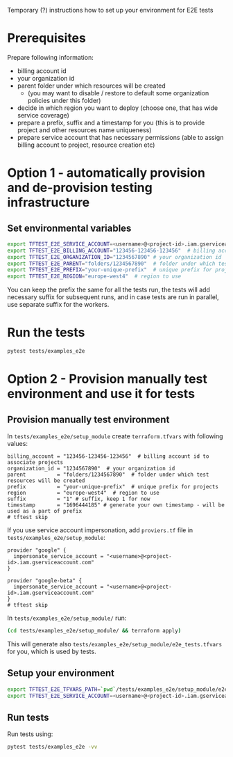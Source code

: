 Temporary (?) instructions how to set up your environment for E2E tests

# Prerequisites
Prepare following information:
* billing account id
* your organization id
* parent folder under which resources will be created
  * (you may want to disable / restore to default some organization policies under this folder) 
* decide in which region you want to deploy (choose one, that has wide service coverage)
* prepare a prefix, suffix and a timestamp for you (this is to provide project and other resources name uniqueness)
* prepare service account that has necessary permissions (able to assign billing account to project, resource creation etc)

# Option 1 - automatically provision and de-provision testing infrastructure
## Set environmental variables
```bash
export TFTEST_E2E_SERVICE_ACCOUNT=<username>@<project-id>.iam.gserviceaccount.com  # set if you want to use service account impersonation
export TFTEST_E2E_BILLING_ACCOUNT="123456-123456-123456"  # billing account id to associate projects
export TFTEST_E2E_ORGANIZATION_ID="1234567890" # your organization id
export TFTEST_E2E_PARENT="folders/1234567890"  # folder under which test resources will be created
export TFTEST_E2E_PREFIX="your-unique-prefix"  # unique prefix for projects
export TFTEST_E2E_REGION="europe-west4"  # region to use
```

You can keep the prefix the same for all the tests run, the tests will add necessary suffix for subsequent runs, and in case tests are run in parallel, use separate suffix for the workers.
# Run the tests
```bash
pytest tests/examples_e2e
```

# Option 2 - Provision manually test environment and use it for tests
## Provision manually test environment
In `tests/examples_e2e/setup_module` create `terraform.tfvars` with following values:
```hcl
billing_account = "123456-123456-123456"  # billing account id to associate projects
organization_id = "1234567890"  # your organization id
parent          = "folders/1234567890"  # folder under which test resources will be created
prefix          = "your-unique-prefix"  # unique prefix for projects
region          = "europe-west4"  # region to use
suffix          = "1" # suffix, keep 1 for now
timestamp       = "1696444185" # generate your own timestamp - will be used as a part of prefix
# tftest skip
```

If you use service account impersonation, add `proviers.tf` file in `tests/examples_e2e/setup_module`:
```hcl
provider "google" {
  impersonate_service_account = "<username>@<project-id>.iam.gserviceaccount.com"
}

provider "google-beta" {
  impersonate_service_account = "<username>@<project-id>.iam.gserviceaccount.com"
}
# tftest skip
```

In `tests/examples_e2e/setup_module/` run:
```bash
(cd tests/examples_e2e/setup_module/ && terraform apply)
```

This will generate also `tests/examples_e2e/setup_module/e2e_tests.tfvars` for you, which is used by tests.

## Setup your environment
```bash
export TFTEST_E2E_TFVARS_PATH=`pwd`/tests/examples_e2e/setup_module/e2e_tests.tfvars  # generated above
export TFTEST_E2E_SERVICE_ACCOUNT=<username>@<project-id>.iam.gserviceaccount.com  # your service account e-mail to use
```

## Run tests
Run tests using:
```bash
pytest tests/examples_e2e -vv
```
